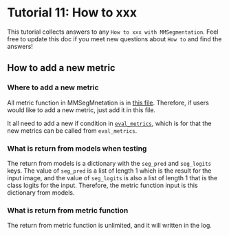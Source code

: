 # Tutorial 11: How to xxx

This tutorial collects answers to any `How to xxx with MMSegmentation`. Feel free to update this doc if you meet new questions about `How to` and find the answers!

## How to add a new metric

### Where to add a new metric

All metric function in MMSegMnetation is in [this file](https://github.com/open-mmlab/mmsegmentation/blob/master/mmseg/core/evaluation/metrics.py). Therefore, if users would like to add a new metric, just add it in this file.

It all need to add a new if condition in [`eval_metrics`](https://github.com/open-mmlab/mmsegmentation/blob/1b24ad656f7c77bd79100bd7f35a00827043e53d/mmseg/core/evaluation/metrics.py#L256), which is for that the new metrics
can be called from `eval_metrics`.

### What is return from models when testing

The return from models is a dictionary with the `seg_pred` and `seg_logits` keys. The value of `seg_pred` is a list of length 1
which is the result for the input image, and the value of `seg_logits` is also a list of length 1 that is the class logits for the input. Therefore, the metric function input is this dictionary from models.

### What is return from metric function

The return from metric function is unlimited, and it will written in the log.
